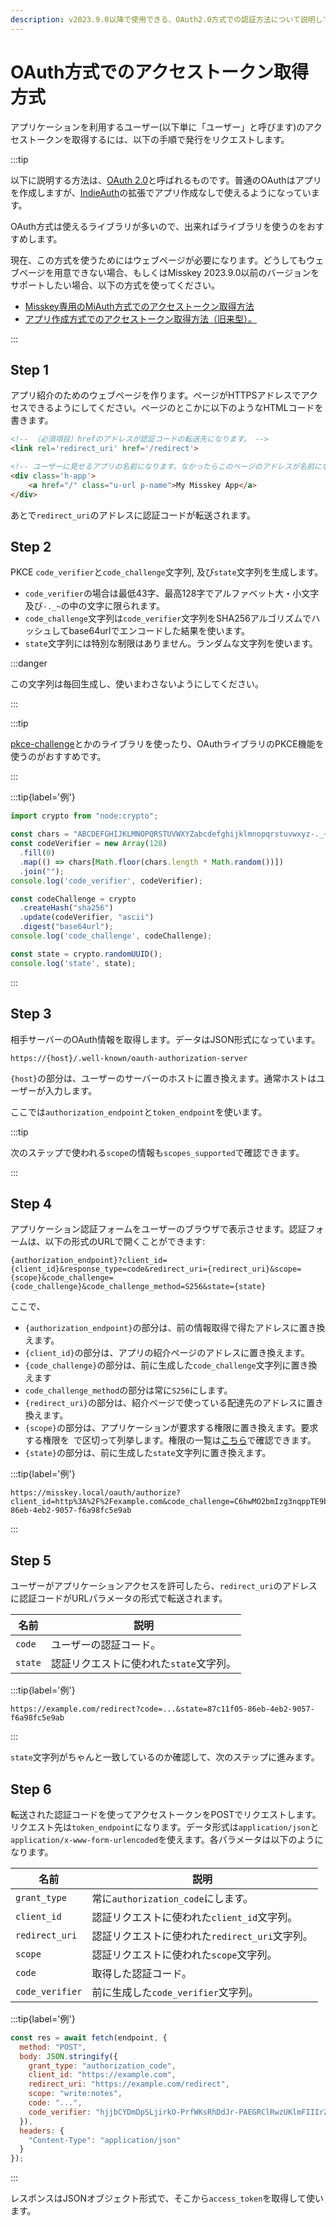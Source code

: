 ```yaml
---
description: v2023.9.0以降で使用できる、OAuth2.0方式での認証方法について説明しています。
---
```


# OAuth方式でのアクセストークン取得方式

アプリケーションを利用するユーザー(以下単に「ユーザー」と呼びます)のアクセストークンを取得するには、以下の手順で発行をリクエストします。

:::tip

以下に説明する方法は、[OAuth 2.0](https://datatracker.ietf.org/doc/html/rfc6749.html)と呼ばれるものです。普通のOAuthはアプリを作成しますが、[IndieAuth](https://indieauth.spec.indieweb.org/)の拡張でアプリ作成なしで使えるようになっています。

OAuth方式は使えるライブラリが多いので、出来ればライブラリを使うのをおすすめします。

現在、この方式を使うためにはウェブページが必要になります。どうしてもウェブページを用意できない場合、もしくはMisskey 2023.9.0以前のバージョンをサポートしたい場合、以下の方式を使ってください。

- [Misskey専用のMiAuth方式でのアクセストークン取得方法](./oauth.md)
- [アプリ作成方式でのアクセストークン取得方法（旧来型）。](./app.md)

:::

## Step 1

アプリ紹介のためのウェブページを作ります。ページがHTTPSアドレスでアクセスできるようにしてください。ページのとこかに以下のようなHTMLコードを書きます。

```html
<!-- （必須項目）hrefのアドレスが認証コードの転送先になります。 -->
<link rel='redirect_uri' href='/redirect'>

<!-- ユーザーに見せるアプリの名前になります。なかったらこのページのアドレスが名前になります。 -->
<div class='h-app'>
	<a href="/" class="u-url p-name">My Misskey App</a>
</div>
```

あとで`redirect_uri`のアドレスに認証コードが転送されます。

## Step 2

PKCE `code_verifier`と`code_challenge`文字列, 及び`state`文字列を生成します。

- `code_verifier`の場合は最低43字、最高128字でアルファベット大・小文字及び`-._~`の中の文字に限られます。
- `code_challenge`文字列は`code_verifier`文字列をSHA256アルゴリズムでハッシュしてbase64urlでエンコードした結果を使います。
- `state`文字列には特別な制限はありません。ランダムな文字列を使います。

:::danger

この文字列は毎回生成し、使いまわさないようにしてください。

:::

:::tip

[pkce-challenge](https://www.npmjs.com/package/pkce-challenge)とかのライブラリを使ったり、OAuthライブラリのPKCE機能を使うのがおすすめです。

:::

:::tip{label='例'}

```js
import crypto from "node:crypto";

const chars = "ABCDEFGHIJKLMNOPQRSTUVWXYZabcdefghijklmnopqrstuvwxyz-._~";
const codeVerifier = new Array(128)
  .fill(0)
  .map(() => chars[Math.floor(chars.length * Math.random())])
  .join("");
console.log('code_verifier', codeVerifier);

const codeChallenge = crypto
  .createHash("sha256")
  .update(codeVerifier, "ascii")
  .digest("base64url");
console.log('code_challenge', codeChallenge);

const state = crypto.randomUUID();
console.log('state', state);
```

:::

## Step 3

相手サーバーのOAuth情報を取得します。データはJSON形式になっています。

```
https://{host}/.well-known/oauth-authorization-server
```

`{host}`の部分は、ユーザーのサーバーのホストに置き換えます。通常ホストはユーザーが入力します。

ここでは`authorization_endpoint`と`token_endpoint`を使います。

:::tip

次のステップで使われる`scope`の情報も`scopes_supported`で確認できます。

:::

## Step 4

アプリケーション認証フォームをユーザーのブラウザで表示させます。認証フォームは、以下の形式のURLで開くことができます:

```
{authorization_endpoint}?client_id={client_id}&response_type=code&redirect_uri={redirect_uri}&scope={scope}&code_challenge={code_challenge}&code_challenge_method=S256&state={state}
```

ここで、

- `{authorization_endpoint}`の部分は、前の情報取得で得たアドレスに置き換えます。
- `{client_id}`の部分は、アプリの紹介ページのアドレスに置き換えます。
- `{code_challenge}`の部分は、前に生成した`code_challenge`文字列に置き換えます
- `code_challenge_method`の部分は常に`S256`にします。
- `{redirect_uri}`の部分は、紹介ページで使っている配達先のアドレスに置き換えます。
- `{scope}`の部分は、アプリケーションが要求する権限に置き換えます。要求する権限を` `で区切って列挙します。権限の一覧は[こちら](../permission.md)で確認できます。
- `{state}`の部分は、前に生成した`state`文字列に置き換えます。

:::tip{label='例'}

```
https://misskey.local/oauth/authorize?client_id=http%3A%2F%2Fexample.com&code_challenge=C6hwMO2bmIzg3nqppTE9b79fvuOjlrKmH2xNiZSMHzw&code_challenge_method=S256&response_type=code&redirect_uri=http%3A%2F%2Fexample.com%2Fredirect&scope=write%3Anotes&state=87c11f05-86eb-4eb2-9057-f6a98fc5e9ab
```

:::

## Step 5

ユーザーがアプリケーションアクセスを許可したら、`redirect_uri`のアドレスに認証コードがURLパラメータの形式で転送されます。

| 名前      | 説明                      |
| ------- | ----------------------- |
| `code`  | ユーザーの認証コード。             |
| `state` | 認証リクエストに使われた`state`文字列。 |

:::tip{label='例'}

```
https://example.com/redirect?code=...&state=87c11f05-86eb-4eb2-9057-f6a98fc5e9ab
```

:::

`state`文字列がちゃんと一致しているのか確認して、次のステップに進みます。

## Step 6

転送された認証コードを使ってアクセストークンをPOSTでリクエストします。リクエスト先は`token_endpoint`になります。データ形式は`application/json`と`application/x-www-form-urlencoded`を使えます。各パラメータは以下のようになります。

| 名前              | 説明                             |
| --------------- | ------------------------------ |
| `grant_type`    | 常に`authorization_code`にします。    |
| `client_id`     | 認証リクエストに使われた`client_id`文字列。    |
| `redirect_uri`  | 認証リクエストに使われた`redirect_uri`文字列。 |
| `scope`         | 認証リクエストに使われた`scope`文字列。        |
| `code`          | 取得した認証コード。　                    |
| `code_verifier` | 前に生成した`code_verifier`文字列。      |

:::tip{label='例'}

```js
const res = await fetch(endpoint, {
  method: "POST",
  body: JSON.stringify({
    grant_type: "authorization_code",
    client_id: "https://example.com",
    redirect_uri: "https://example.com/redirect",
    scope: "write:notes",
    code: "...",
    code_verifier: "hjjbCYDmDpSLjirkO-PrfWKsRhDdJr-PAEGRClRwzUKlmFIIIrZNmSvUIraeIa~WqbqQnfbJV-Hc_IfuQkesBYUpukUi~lInDfU_AZjoZqbU.ioQTRzaFfZFfGnT-OAA",
  }),
  headers: {
    "Content-Type": "application/json"
  }
});
```

:::

レスポンスはJSONオブジェクト形式で、そこから`access_token`を取得して使います。
